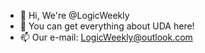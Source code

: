 - 👋 Hi, We're @LogicWeekly
- 👀 You can get everything about UDA here!
- 📫 Our e-mail: LogicWeekly@outlook.com
